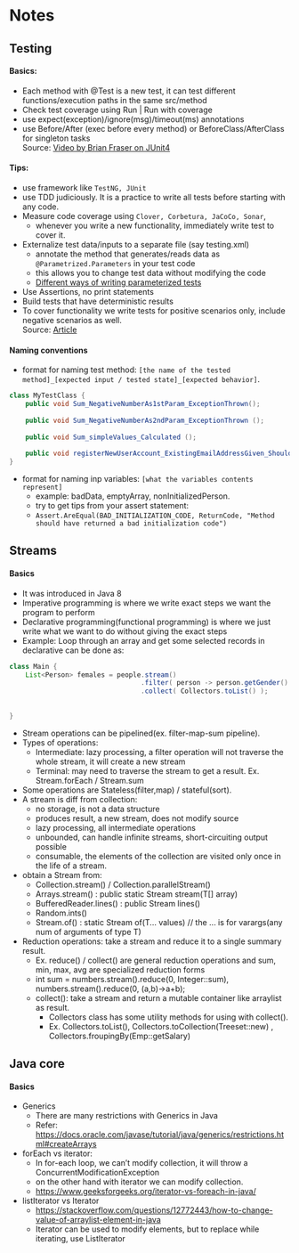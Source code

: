 # Notes

## Testing

#### Basics:
* Each method with @Test is a new test, it can test different functions/execution paths in the same src/method
* Check test coverage using Run | Run with coverage
* use expect(exception)/ignore(msg)/timeout(ms) annotations
* use Before/After (exec before every method) or BeforeClass/AfterClass for singleton tasks  
Source:
[Video by Brian Fraser on JUnit4](https://www.youtube.com/watch?v=Bld3644bIAo&t=32s)

#### Tips:
* use framework like `TestNG, JUnit`
* use TDD judiciously. It is a practice to write all tests before starting with any code.
* Measure code coverage using `Clover, Corbetura, JaCoCo, Sonar`, 
  * whenever you write a new functionality, immediately write test to cover it. 
* Externalize test data/inputs to a separate file (say testing.xml) 
  * annotate the method that generates/reads data as `@Parametrized.Parameters` in your test code
  * this allows you to change test data without modifying the code
  * [Different ways of writing parameterized tests](https://blog.parasoft.com/how-to-create-junit-parameterized-tests-faster)
* Use Assertions, no print statements
* Build tests that have deterministic results
* To cover functionality we write tests for positive scenarios only, include negative scenarios as well.  
Source: 
[Article](https://dzone.com/articles/7-tips-for-writing-better-unit-tests-in-java)

#### Naming conventions
* format for naming test method: `[the name of the tested method]_[expected input / tested state]_[expected behavior]`.
```java
class MyTestClass {
    public void Sum_NegativeNumberAs1stParam_ExceptionThrown();
    
    public void Sum_NegativeNumberAs2ndParam_ExceptionThrown ();
    
    public void Sum_simpleValues_Calculated ();
    
    public void registerNewUserAccount_ExistingEmailAddressGiven_ShouldThrowException();
}
```
  
* format for naming inp variables:  `[what the variables contents represent]` 
  * example: badData, emptyArray, nonInitializedPerson.
  * try to get tips from your assert statement: 
  * `Assert.AreEqual(BAD_INITIALIZATION_CODE, ReturnCode, "Method should have returned a bad initialization code")`
  
## Streams

#### Basics
- It was introduced in Java 8
- Imperative programming is where we write exact steps we want the program to perform
- Declarative programming(functional programming) is where we just write what we want to do without giving the exact steps
- Example: Loop through an array and get some selected records in declarative can be done as:
```java
class Main {
    List<Person> females = people.stream()
                                 .filter( person -> person.getGender().equals(Gender.FEMALE) )
                                 .collect( Collectors.toList() );    
    
    
}
```
- Stream operations can be pipelined(ex. filter-map-sum pipeline). 
- Types of operations: 
  - Intermediate: lazy processing, a filter operation will not traverse the whole stream, it will create a new stream
  - Terminal: may need to traverse the stream to get a result. Ex. Stream.forEach / Stream.sum 
- Some operations are Stateless(filter,map) / stateful(sort).
- A stream is diff from collection:
  - no storage, is not a data structure
  - produces result, a new stream, does not modify source
  - lazy processing, all intermediate operations
  - unbounded, can handle infinite streams, short-circuiting output possible
  - consumable, the elements of the collection are visited only once in the life of a stream.
- obtain a Stream from:
  - Collection.stream() / Collection.parallelStream()
  - Arrays.stream()  : public static <T> Stream<T> stream(T[] array)
  - BufferedReader.lines() : public Stream<String> lines()
  - Random.ints()
  - Stream.of() :  static <T> Stream<T> of(T... values)    // the ... is for varargs(any num of arguments of type T)
- Reduction operations: take a stream and reduce it to a single summary result. 
  - Ex. reduce() / collect() are general reduction operations and sum, min, max, avg are specialized reduction forms
  - int sum = numbers.stream().reduce(0, Integer::sum), numbers.stream().reduce(0, (a,b)->a+b);
  - collect(): take a stream and return a mutable container like arraylist as result.
    - Collectors class has some utility methods for using with collect(). 
    - Ex. Collectors.toList(), Collectors.toCollection(Treeset::new) , Collectors.froupingBy(Emp::getSalary)

## Java core

#### Basics
- Generics
  - There are many restrictions with Generics in Java
  - Refer: https://docs.oracle.com/javase/tutorial/java/generics/restrictions.html#createArrays
- forEach vs iterator: 
  - In for-each loop, we can’t modify collection, it will throw a ConcurrentModificationException 
  - on the other hand with iterator we can modify collection.
  - https://www.geeksforgeeks.org/iterator-vs-foreach-in-java/
- listIterator vs Iterator
  - https://stackoverflow.com/questions/12772443/how-to-change-value-of-arraylist-element-in-java
  - Iterator can be used to modify elements, but to replace while iterating, use ListIterator
  